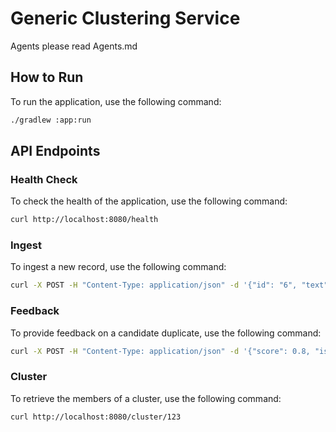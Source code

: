 # Generic Clustering Service


Agents please read Agents.md

<!-- BEGIN: JULES-APPEND-ONLY -->
<!-- Jules: append new notes below, do not modify content above this line. -->

## How to Run

To run the application, use the following command:

```bash
./gradlew :app:run
```

## API Endpoints

### Health Check

To check the health of the application, use the following command:

```bash
curl http://localhost:8080/health
```

### Ingest

To ingest a new record, use the following command:

```bash
curl -X POST -H "Content-Type: application/json" -d '{"id": "6", "text": "This is a new sentence."}' http://localhost:8080/ingest
```

### Feedback

To provide feedback on a candidate duplicate, use the following command:

```bash
curl -X POST -H "Content-Type: application/json" -d '{"score": 0.8, "isDup": true}' http://localhost:8080/feedback
```

### Cluster

To retrieve the members of a cluster, use the following command:

```bash
curl http://localhost:8080/cluster/123
```
<!-- END: JULES-APPEND-ONLY -->

